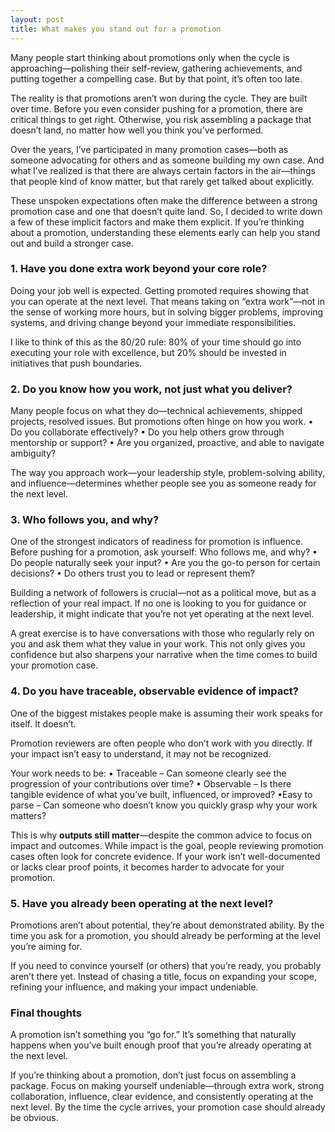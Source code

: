 ```yaml
---
layout: post
title: What makes you stand out for a promotion
---
```


Many people start thinking about promotions only when the cycle is approaching—polishing their self-review, gathering achievements, and putting together a compelling case. But by that point, it’s often too late.

The reality is that promotions aren’t won during the cycle. They are built over time. Before you even consider pushing for a promotion, there are critical things to get right. Otherwise, you risk assembling a package that doesn’t land, no matter how well you think you’ve performed.

Over the years, I’ve participated in many promotion cases—both as someone advocating for others and as someone building my own case. And what I’ve realized is that there are always certain factors in the air—things that people kind of know matter, but that rarely get talked about explicitly.

These unspoken expectations often make the difference between a strong promotion case and one that doesn’t quite land. So, I decided to write down a few of these implicit factors and make them explicit. If you’re thinking about a promotion, understanding these elements early can help you stand out and build a stronger case.

### 1. Have you done extra work beyond your core role?

Doing your job well is expected. Getting promoted requires showing that you can operate at the next level. That means taking on “extra work”—not in the sense of working more hours, but in solving bigger problems, improving systems, and driving change beyond your immediate responsibilities.

I like to think of this as the 80/20 rule: 80% of your time should go into executing your role with excellence, but 20% should be invested in initiatives that push boundaries.

### 2. Do you know how you work, not just what you deliver?

Many people focus on what they do—technical achievements, shipped projects, resolved issues. But promotions often hinge on how you work.
	• Do you collaborate effectively?
	• Do you help others grow through mentorship or support?
	• Are you organized, proactive, and able to navigate ambiguity?

The way you approach work—your leadership style, problem-solving ability, and influence—determines whether people see you as someone ready for the next level.

### 3. Who follows you, and why?

One of the strongest indicators of readiness for promotion is influence. Before pushing for a promotion, ask yourself: Who follows me, and why?
	• Do people naturally seek your input?
	• Are you the go-to person for certain decisions?
	• Do others trust you to lead or represent them?

Building a network of followers is crucial—not as a political move, but as a reflection of your real impact. If no one is looking to you for guidance or leadership, it might indicate that you’re not yet operating at the next level.

A great exercise is to have conversations with those who regularly rely on you and ask them what they value in your work. This not only gives you confidence but also sharpens your narrative when the time comes to build your promotion case.

### 4. Do you have traceable, observable evidence of impact?

One of the biggest mistakes people make is assuming their work speaks for itself. It doesn’t.

Promotion reviewers are often people who don’t work with you directly. If your impact isn’t easy to understand, it may not be recognized.

Your work needs to be:
	• Traceable – Can someone clearly see the progression of your contributions over time?
	• Observable – Is there tangible evidence of what you’ve built, influenced, or improved?
	•Easy to parse – Can someone who doesn’t know you quickly grasp why your work matters?

This is why **outputs still matter**—despite the common advice to focus on impact and outcomes. While impact is the goal, people reviewing promotion cases often look for concrete evidence. If your work isn’t well-documented or lacks clear proof points, it becomes harder to advocate for your promotion.

### 5. Have you already been operating at the next level?

Promotions aren’t about potential, they’re about demonstrated ability. By the time you ask for a promotion, you should already be performing at the level you’re aiming for.

If you need to convince yourself (or others) that you’re ready, you probably aren’t there yet. Instead of chasing a title, focus on expanding your scope, refining your influence, and making your impact undeniable.

### Final thoughts

A promotion isn’t something you “go for.” It’s something that naturally happens when you’ve built enough proof that you’re already operating at the next level.

If you’re thinking about a promotion, don’t just focus on assembling a package. Focus on making yourself undeniable—through extra work, strong collaboration, influence, clear evidence, and consistently operating at the next level. By the time the cycle arrives, your promotion case should already be obvious.